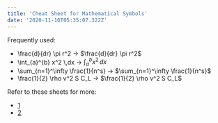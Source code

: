 ```yaml
---
title: 'Cheat Sheet for Mathematical Symbols'
date: '2020-11-10T05:35:07.322Z'
---
```


Frequently used:
- \frac{d}{dr} \pi r^2                     $\longrightarrow$            $\frac{d}{dr} \pi r^2$
- \int_{a}^{b} x^2 \\,dx                   $\longrightarrow$            $\int_{a}^{b} x^2 \,dx$
- \sum_{n=1}^\infty \frac{1}{n^s}          $\longrightarrow$            $\sum_{n=1}^\infty \frac{1}{n^s}$
- \frac{1}{2} \rho v^2 S C_L               $\longrightarrow$            $\frac{1}{2} \rho v^2 S C_L$


Refer to these sheets for more:
- [1](https://kapeli.com/cheat_sheets/LaTeX_Math_Symbols.docset/Contents/Resources/Documents/index)
- [2](http://tug.ctan.org/info/undergradmath/undergradmath.pdf)
